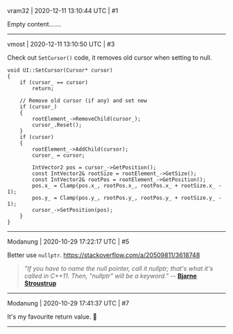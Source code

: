 vram32 | 2020-12-11 13:10:44 UTC | #1

Empty content.......

-------------------------

vmost | 2020-12-11 13:10:50 UTC | #3

Check out `SetCursor()` code, it removes old cursor when setting to null.

```
void UI::SetCursor(Cursor* cursor)
{
    if (cursor_ == cursor)
        return;

    // Remove old cursor (if any) and set new
    if (cursor_)
    {
        rootElement_->RemoveChild(cursor_);
        cursor_.Reset();
    }
    if (cursor)
    {
        rootElement_->AddChild(cursor);
        cursor_ = cursor;

        IntVector2 pos = cursor_->GetPosition();
        const IntVector2& rootSize = rootElement_->GetSize();
        const IntVector2& rootPos = rootElement_->GetPosition();
        pos.x_ = Clamp(pos.x_, rootPos.x_, rootPos.x_ + rootSize.x_ - 1);
        pos.y_ = Clamp(pos.y_, rootPos.y_, rootPos.y_ + rootSize.y_ - 1);
        cursor_->SetPosition(pos);
    }
}
```

-------------------------

Modanung | 2020-10-29 17:22:17 UTC | #5

Better use `nullptr`.
https://stackoverflow.com/a/20509811/3618748

> _"If you have to name the null pointer, call it nullptr; that's what it's called in C++11. Then, "nullptr" will be a keyword."_ -- [**Bjarne Stroustrup**](https://en.wikipedia.org/wiki/Bjarne_Stroustrup)

-------------------------

Modanung | 2020-10-29 17:41:37 UTC | #7

It's my favourite return value. :slightly_smiling_face:

-------------------------

